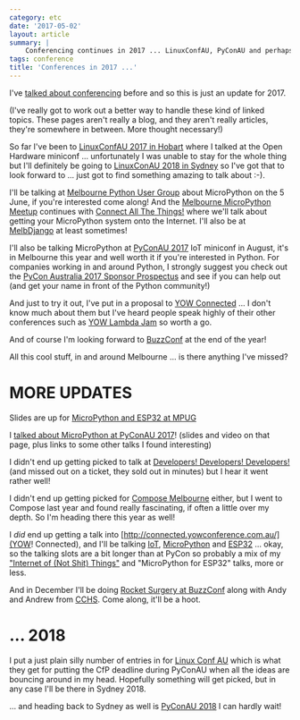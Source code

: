 ```yaml
---
category: etc
date: '2017-05-02'
layout: article
summary: |
    Conferencing continues in 2017 ... LinuxConfAU, PyConAU and perhaps YOW
tags: conference
title: 'Conferences in 2017 ...'
---
```


I've [talked about conferencing](/art/on-conferencing/) before and so this is
just an update for 2017.

(I've really got to work out a better way to handle these
kind of linked topics.  These pages aren't really a blog, and they aren't
really articles, they're somewhere in between.  More thought necessary!)

So far I've been to [LinuxConfAU 2017 in Hobart](/art/linuxconf-2017-hobart/) 
where I talked at the Open Hardware miniconf ... unfortunately I was unable 
to stay for the whole thing but I'll definitely be going to 
[LinuxConAU 2018 in Sydney](https://lca2018.org/) so I've got that to look 
forward to ... just got to find something amazing to talk about :-).

I'll be talking at [Melbourne Python User Group](https://wiki.python.org/moin/MelbournePUG)
about MicroPython on the 5 June, if you're interested come along!  And the
[Melbourne MicroPython Meetup](https://www.meetup.com/MicroPython-Meetup/) continues
with [Connect All The Things!](https://www.meetup.com/MicroPython-Meetup/events/239654462/) 
where we'll talk about getting your MicroPython system onto the Internet.
I'll also be at [MelbDjango](http://melbdjango.com/) at least sometimes!

I'll also be talking MicroPython at [PyConAU 2017](https://2017.pycon-au.org/) IoT 
miniconf in August, it's in Melbourne this year and well worth it if you're
interested in Python.  For companies
working in and around Python, I strongly suggest you check out the
[PyCon Australia 2017 Sponsor Prospectus](http://2017.pycon-au.org/sponsorship.pdf) 
and see if you can help out (and get your name in front of the Python community!)

And just to try it out, I've put in a proposal to [YOW Connected](http://connected.yowconference.com.au/) ... I don't know much about them but I've heard people speak highly of their other 
conferences such as [YOW Lambda Jam](http://lambdajam.yowconference.com.au/) so worth a go.

And of course I'm looking forward to [BuzzConf](https://buzzconf.io/) at the end of the year!

All this cool stuff, in and around Melbourne ... is there anything I've missed?

MORE UPDATES
============

Slides are up for [MicroPython and ESP32 at MPUG](http://nick.zoic.org/talk/mpug1/) 

I [talked about MicroPython at PyConAU 2017](/art/pycon-2017-melbourne/)!
(slides and video on that page, plus links to some other talks I found interesting)

I didn't end up getting picked to talk at 
[Developers! Developers! Developers!](https://www.dddmelbourne.com/)
(and missed out on a ticket, they sold out in minutes) but I hear it went rather well!
 
I didn't end up getting picked for 
[Compose Melbourne](http://www.composeconference.org/2017-melbourne/)
either, but I went to Compose 
last year and found really fascinating, if often a little over my depth.
So I'm heading there this year as well!

I *did* end up getting a talk into [http://connected.yowconference.com.au/](YOW! Connected),
and I'll be talking [IoT](/tag/iot/), [MicroPython](/tag/micropython/) and [ESP32](/tag/esp32/) ... okay, so the talking slots are a bit longer
than at PyCon so probably a mix of my ["Internet of (Not Shit) Things"](/art/the-internet-of-not-shit-things/)
and "MicroPython for ESP32" talks, more or less.

And in December I'll be doing [Rocket Surgery at BuzzConf](https://buzzconf.io/sessions/airborne-iot-build-a-rocket/)
along with Andy and Andrew from [CCHS](http://hackmelbourne.org/).  Come along, it'll be a hoot.

... 2018
========

I put a just plain silly number of entries in for [Linux Conf AU](https://linux.conf.au/proposals/)
which is what they get for putting the CfP deadline during PyConAU when all the ideas are bouncing around
in my head.
Hopefully something will get picked, but in any case I'll be there in Sydney 2018.

... and heading back to Sydney as well is [PyConAU 2018](https://2018.pycon-au.org/) I can hardly wait!
